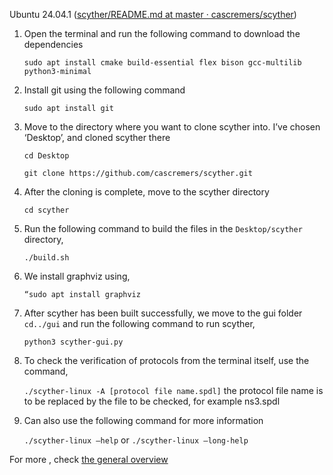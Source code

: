 Ubuntu 24.04.1 ([scyther/README.md at master · cascremers/scyther](https://github.com/cascremers/scyther/blob/master/README.md))

1. Open the terminal and run the following command to download the dependencies
   
    `sudo apt install cmake build-essential flex bison gcc-multilib python3-minimal`

2. Install git using the following command
   
    `sudo apt install git`

3. Move to the directory where you want to clone scyther into. I’ve chosen ‘Desktop’, and cloned scyther there

    `cd Desktop`

    `git clone https://github.com/cascremers/scyther.git`

4. After the cloning is complete, move to the scyther directory

    `cd scyther`

5. Run the following command to build the files in the `Desktop/scyther` directory,

   `./build.sh`

6. We install graphviz using,

   `“sudo apt install graphviz`

7. After scyther has been built successfully, we move to the gui folder `cd../gui` and run the following command to run scyther,
 
     `python3 scyther-gui.py`
8. To check the verification of protocols from the terminal itself, use the command,

    `./scyther-linux -A [protocol file name.spdl]` the protocol file name is to be replaced by the file to be checked, for example ns3.spdl

9. Can also use the following command for more information

     `./scyther-linux –help` or `./scyther-linux –long-help`

For more , check [the general overview](https://cispa.saarland/group/cremers/scyther/install-generic.html)
